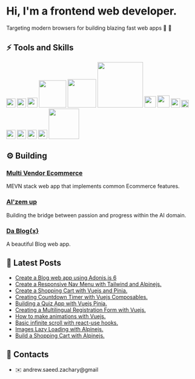 # Hi, I'm a frontend web developer.
Targeting modern browsers for building blazing fast web apps :guitar: :metal:

## :zap: Tools and Skills
<img src="https://cdn.cdnlogo.com/logos/h/84/html.svg" width="24" />  <img src="https://cdn.cdnlogo.com/logos/c/18/css.svg" width="24" />  <img src="https://cdn.cdnlogo.com/logos/j/44/javascript.svg" width="26" />  <img src="https://cdn.cdnlogo.com/logos/n/88/nodejs.svg" width="72" />  <img src="https://astro.build/assets/press/full-logo-light.svg" width="75" /> 
<img src="https://alpinejs.dev/alpine_long.svg" width="120" />  <img src="https://cdn.cdnlogo.com/logos/t/58/tailwind-css.svg" width="30" />  <img src="https://cdn.cdnlogo.com/logos/s/90/sass.svg" width="32" />  <img src="https://www.vectorlogo.zone/logos/vuejs/vuejs-icon.svg" width="24" />  <img src="https://pinia.vuejs.org/logo.svg" width="20" /> <img src="https://www.cdnlogo.com/logos/r/63/react.svg" width="24" /> <img src="https://www.cdnlogo.com/logos/n/80/next-js.svg" width="24" /> <img src="https://www.cdnlogo.com/logos/p/67/prisma.svg" width="24" /> <img src="https://www.cdnlogo.com/logos/p/93/postgresql.svg" width="24" /> <img src="https://seeklogo.com/images/A/adonis-logo-F3400D509B-seeklogo.com.png" width="80" />

## ⚙️ Building
### <a href="https://github.com/andrew-zachary/multi-vendor-ecommerce">**Multi Vendor Ecommerce**</a>
MEVN stack web app that implements common Ecommerce features.
### <a href="https://ai-zem-up.vercel.app/">**AI'zem up**</a>
Building the bridge between passion and progress within the AI domain.
### <a href="https://github.com/andrew-zachary/da-blog-x">**Da Blog{x}**</a>
A beautiful Blog web app.

## :gem: Latest Posts
- <a href="https://dev.to/andrewzach/create-a-blog-web-app-using-adonisjs-6-58lc">Create a Blog web app using Adonis.js 6</a>
- <a href="https://dev.to/andrewzach/create-a-responsive-nav-menu-with-tailwind-and-alpinejs-2ij1">Create a Responsive Nav Menu with Tailwind and Alpinejs.</a>
- <a href="https://dev.to/andrewzach/create-a-shopping-cart-with-vuejs-and-pinia-1ooc">Create a Shopping Cart with Vuejs and Pinia.</a>
- <a href="https://dev.to/andrewzach/creating-countdown-timer-with-vuejs-composables-m52">Creating Countdown Timer with Vuejs Composables.</a>
- <a href="https://dev.to/andrewzach/building-a-quiz-app-with-vuejs-pinia-12d6">Building a Quiz App with Vuejs Pinia.</a>
- <a href="https://dev.to/andrewzach/creating-a-multilingual-registration-form-with-vuejs-vee-validate-and-vue-i18n-c07">Creating a Multilingual Registration Form with Vuejs.</a>
- <a href="https://dev.to/andrewzach/how-to-make-animations-with-vuejs-jp2">How to make animations with Vuejs.</a>
- <a href="https://dev.to/andrewzach/basic-infinite-scroll-with-react-use-hooks-447l">Basic infinite scroll with react-use hooks.</a>
- <a href="https://dev.to/andrewzach/hard-time-with-image-attribute-loadinglazy-alpinejs-can-help-4a05">Images Lazy Loading with Alpinejs.</a>
- <a href="https://dev.to/andrewzach/build-a-shopping-cart-with-alpinejs-3nkb">Build a Shopping Cart with Alpinejs.</a>

## :speech_balloon: Contacts
- :envelope: andrew.saeed.zachary@gmail